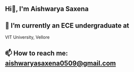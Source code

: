## Hi👋, I'm Aishwarya Saxena

## 🔭 I’m currently an ECE undergraduate at 
VIT University, Vellore
## 📫 How to reach me: aishwaryasaxena0509@gmail.com


<!--
**aishwarya905/aishwarya905** is a ✨ _special_ ✨ repository because its `README.md` (this file) appears on your GitHub profile.

## 🔭 I’m currently an ECE undergraduate at 
VIT University, Vellore
## 📫 How to reach me: aishwaryasaxena0509@gmail.com

